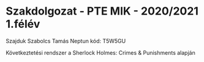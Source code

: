 # Szakdolgozat - PTE MIK - 2020/2021 1.félév

Szajduk Szabolcs Tamás
Neptun kód: T5W5GU

Következtetési rendszer a Sherlock Holmes: Crimes & Punishments alapján
